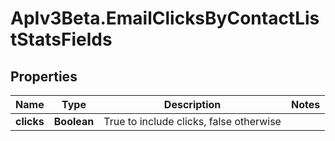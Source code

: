 # ApIv3Beta.EmailClicksByContactListStatsFields

## Properties

Name | Type | Description | Notes
------------ | ------------- | ------------- | -------------
**clicks** | **Boolean** | True to include clicks, false otherwise | 


